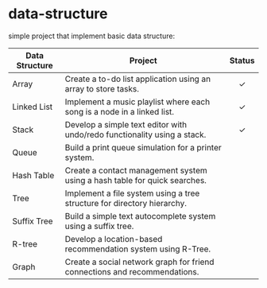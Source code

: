 # data-structure

simple project that implement basic data structure:

| Data Structure  |  Project | Status |
| ------------- | ------------- | :-------------: |
| Array   | Create a to-do list application using an array to store tasks.  | &check;|
| Linked List  | Implement a music playlist where each song is a node in a linked list.  |&check;|
| Stack   | Develop a simple text editor with undo/redo functionality using a stack.  |&check;|
| Queue   | Build a print queue simulation for a printer system.  |
| Hash Table   | Create a contact management system using a hash table for quick searches.  |
| Tree   | Implement a file system using a tree structure for directory hierarchy.  |
| Suffix Tree   | Build a simple text autocomplete system using a suffix tree. |
| R-tree   | Develop a location-based recommendation system using R-Tree.  |
| Graph   | Create a social network graph for friend connections and recommendations.   |